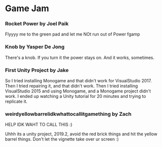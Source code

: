 # Game Jam

### Rocket Power by Joel Paik

Flyyyy me to the 
green pad
and let me 
NOt run out of 
Power
fgamp

### Knob by Yasper De Jong

There's a knob. If you turn it the power stays on. And it works, 
sometimes.

### First Unity Project by Jake

So I tried installing Monogame and that didn't work for VisualStudio 2017. Then I tried repairing it, and that didn't work. Then I tried installing VisualStudio 2015 and using Monogame, and a Monogame project didn't work. I ended up watching a Unity tutorial for 20 minutes and trying to replicate it.

### weirdyellowbarrelidkwhattocallitgamething by Zach

HELP IDK WAHT TO CALL THIS :)

Uhhh its a unity project, 2019.2, avoid the red brick things and hit the yellow barrel things. Don't let the vignette take over ur screen :)
